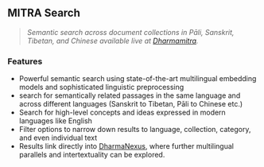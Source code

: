 ## MITRA Search
> *Semantic search across document collections in Pāli, Sanskrit, Tibetan, and Chinese available live at [Dharmamitra](https://dharmanexus.org).*

### Features
- Powerful semantic search using state-of-the-art multilingual embedding models and sophisticated linguistic preprocessing 
- search for semantically related passages in the same language and across different languages (Sanskrit to Tibetan, Pāli to Chinese etc.)
- Search for high-level concepts and ideas expressed in modern languages like English 
- Filter options to narrow down results to language, collection, category, and even individual text
- Results link directly into [DharmaNexus](https://dharmanexus.org), where further multilingual parallels and intertextuality can be explored. 